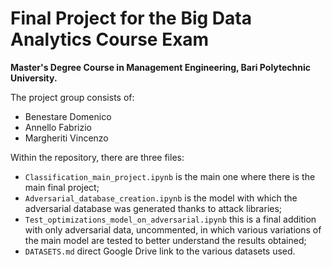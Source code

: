 # Final Project for the Big Data Analytics Course Exam

**Master's Degree Course in Management Engineering, Bari Polytechnic University.**

The project group consists of:
- Benestare Domenico
- Annello Fabrizio
- Margheriti Vincenzo

Within the repository, there are three files:
- `Classification_main_project.ipynb` is the main one where there is the main final project;
- `Adversarial_database_creation.ipynb` is the model with which the adversarial database was generated thanks to attack libraries;
- `Test_optimizations_model_on_adversarial.ipynb` this is a final addition with only adversarial data, uncommented, in which various variations of the main model are tested to better understand the results obtained;
- `DATASETS.md` direct Google Drive link to the various datasets used.
